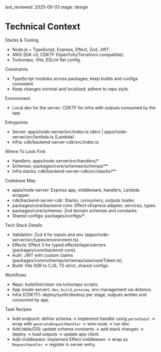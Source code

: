 last_reviewed: 2025-09-03
stage: design

# Technical Context

Stacks & Tooling
- Node.js + TypeScript, Express, Effect, Zod, JWT.
- AWS SDK v3, CDKTF (OpenTofu/Terraform compatible).
- Turborepo, Vite, ESLint flat config.

Constraints
- TypeScript modules across packages; keep builds and configs consistent.
- Keep changes minimal and localized; adhere to repo style.

Environment
- Local dev for the server; CDKTF for infra with outputs consumed by the app.

Entrypoints
- Server: apps/node-server/src/index.ts (dev) | apps/node-server/src/lambda.ts (Lambda)
- Infra: cdk/backend-server-cdk/src/index.ts

Where To Look First
- Handlers: apps/node-server/src/handlers/*
- Schemas: packages/core/schemas/schemas/**
- Infra stacks: cdk/backend-server-cdk/src/stacks/**

Codebase Map
- apps/node-server: Express app, middleware, handlers, Lambda wrapper.
- cdk/backend-server-cdk: Stacks, consumers, outputs loader.
- packages/core/backend-core: Effect→Express adapter, services, types.
- packages/core/schemas: Zod domain schemas and constants.
- Shared configs: packages/configs/*.

Tech Stack Details
- Validation: Zod 4 for inputs and env (apps/node-server/src/types/environment.ts).
- Effects: Effect 3 for typed effects/layers/errors (packages/core/backend-core).
- Auth: JWT with custom claims (packages/core/schemas/schemas/user/userToken.ts).
- Build: Vite SSR to CJS; TS strict, shared configs.

Workflows
- Repo: build/lint/clean via turborepo scripts.
- App (node-server): `dev`, `build`, `preview`, env management via dotenvx.
- Infra (CDKTF): deploy/synth/destroy per stage; outputs written and consumed by app.

Task Recipes
- Add endpoint: define schema → implement handler using `parseInput` → wrap with `generateRequestHandler` → wire route → run dev.
- Add table/GSI: update schema constants → add stack changes → deploy → load outputs → update app client.
- Add middleware: implement Effect middleware → wrap as `RequestHandler` → register in server entry.
